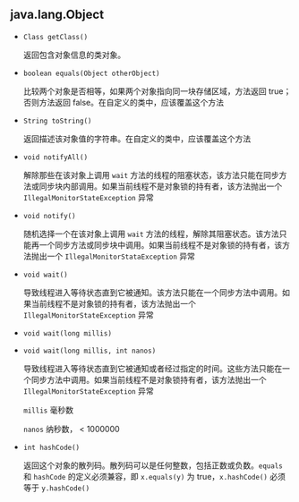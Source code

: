 ## java.lang.Object

* `Class getClass()` 				 

  返回包含对象信息的类对象。

* `boolean equals(Object otherObject)`                                     

  比较两个对象是否相等，如果两个对象指向同一块存储区域，方法返回 true；否则方法返回 false。在自定义的类中，应该覆盖这个方法

* `String toString()`                             

  返回描述该对象值的字符串。在自定义的类中，应该覆盖这个方法

- `void notifyAll()`

  解除那些在该对象上调用 `wait` 方法的线程的阻塞状态，该方法只能在同步方法或同步块内部调用。如果当前线程不是对象锁的持有者，该方法抛出一个 `IllegalMonitorStateException` 异常

- `void notify()`

  随机选择一个在该对象上调用 `wait` 方法的线程，解除其阻塞状态。该方法只能再一个同步方法或同步块中调用。如果当前线程不是对象锁的持有者，该方法抛出一个 `IllegalMonitorStataException` 异常

- `void wait()`

  导致线程进入等待状态直到它被通知。该方法只能在一个同步方法中调用。如果当前线程不是对象锁的持有者，该方法抛出一个 `IllegalMonitorStateException` 异常

- `void wait(long millis)`

- `void wait(long millis, int nanos)`

  导致线程进入等待状态直到它被通知或者经过指定的时间。这些方法只能在一个同步方法中调用。如果当前线程不是对象锁持有者，该方法抛出一个 `IllegalMonitorStateException` 异常

  `millis` 	        毫秒数

  `nanos`	        纳秒数， < 1000000

* `int hashCode()`

    返回这个对象的散列码。散列码可以是任何整数，包括正数或负数。`equals` 和 `hashCode` 的定义必须兼容，即 `x.equals(y)` 为 true，`x.hashCode()` 必须等于 `y.hashCode()`